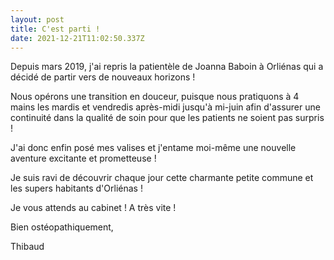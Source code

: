 ```yaml
---
layout: post
title: C'est parti !
date: 2021-12-21T11:02:50.337Z
---
```


Depuis mars 2019, j'ai repris la patientèle de Joanna Baboin à Orliénas qui a décidé de partir vers de nouveaux horizons !

Nous opérons une transition en douceur, puisque nous pratiquons à 4 mains les mardis et vendredis après-midi jusqu'à mi-juin afin d'assurer une continuité dans la qualité de soin pour que les patients ne soient pas surpris !

J'ai donc enfin posé mes valises et j'entame moi-même une nouvelle aventure excitante et prometteuse !

Je suis ravi de découvrir chaque jour cette charmante petite commune et les supers habitants d'Orliénas !

Je vous attends au cabinet ! A très vite !

Bien ostéopathiquement,

Thibaud
